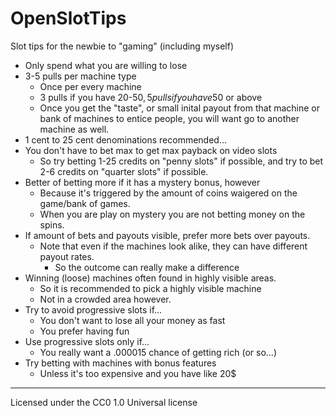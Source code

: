 # OpenSlotTips
Slot tips for the newbie to "gaming" (including myself)

* Only spend what you are willing to lose
* 3-5 pulls per machine type
	* Once per every machine
	* 3 pulls if you have 20-50$, 5 pulls if you have 50$ or above
	* Once you get the "taste", or small inital payout from that machine or bank of machines to entice people, you will want go to another machine as well.
* 1 cent to 25 cent denominations recommended... 
* You don't have to bet max to get max payback on video slots
	* So try betting 1-25 credits on "penny slots" if possible, and try to bet 2-6 credits on "quarter slots" if possible.
* Better of betting more if it has a mystery bonus, however
	* Because it's triggered by the amount of coins waigered on the game/bank of games.
	* When you are play on mystery you are not betting money on the spins.
* If amount of bets and payouts visible, prefer more bets over payouts.
	* Note that even if the machines look alike, they can have different payout rates.
		* So the outcome can really make a difference
* Winning (loose) machines often found in highly visible areas.
	* So it is recommended to pick a highly visible machine
	* Not in a crowded area however.
* Try to avoid progressive slots if...
	* You don't want to lose all your money as fast
	* You prefer having fun
* Use progressive slots only if...
	* You really want a .000015 chance of getting rich (or so...)
* Try betting with machines with bonus features
	* Unless it's too expensive and you have like 20$
---
Licensed under the CC0 1.0 Universal license
